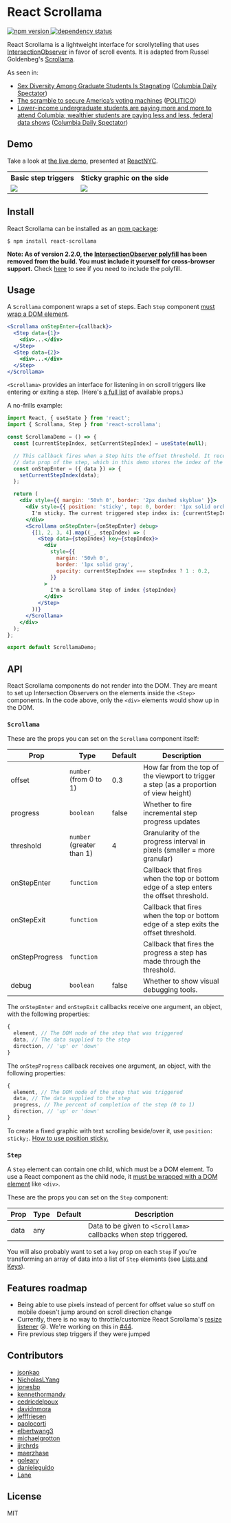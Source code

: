 # React Scrollama

<p align="left">
  <a href="https://www.npmjs.com/package/react-scrollama">
    <img src="https://img.shields.io/npm/v/react-scrollama.svg" alt="npm version"/>
  </a>
  <a href="https://david-dm.org/jsonkao/react-scrollama">
    <img src="https://img.shields.io/david/jsonkao/react-scrollama" alt="dependency status"/>
  </a>
</p>

React Scrollama is a lightweight interface for scrollytelling that uses [IntersectionObserver](https://developer.mozilla.org/docs/Web/API/Intersection_Observer_API) in favor of scroll events. It is adapted from Russel Goldenbeg's [Scrollama](https://github.com/russellgoldenberg/scrollama/).

As seen in:
- [Sex Diversity Among Graduate Students Is Stagnating](https://www.columbiaspectator.com/eye-lead/graduate-sex-diversity/) ([Columbia Daily Spectator](https://github.com/graphicsdesk))
- [The scramble to secure America’s voting machines](https://www.politico.com/interactives/2019/election-security-americas-voting-machines) ([POLITICO](https://github.com/The-Politico))
- [Lower-income undergraduate students are paying more and more to attend Columbia; wealthier students are paying less and less, federal data shows](https://www.columbiaspectator.com/news/net-price-inequity) ([Columbia Daily Spectator](https://github.com/graphicsdesk))

## Demo

Take a look at [the live demo](https://jsonkao.github.io/react-scrollama), presented at [ReactNYC](https://www.youtube.com/watch?v=zR_LDPLMUvE).

<table>
  <tr>
    <th align="left">Basic step triggers</th>
    <th align="left">Sticky graphic on the side</th>
  </tr>
  <tr>
    <td><img src="./example/public/demo-progress.gif" /></td>
    <td width="65%"><img src="./example/public/demo-sticky.gif" /></td>
  </tr>
</table>

## Install

React Scrollama can be installed as an [npm package](https://www.npmjs.com/package/react-scrollama):
```
$ npm install react-scrollama
```

**Note: As of version 2.2.0, the [IntersectionObserver polyfill](https://www.npmjs.com/package/intersection-observer) has been removed from the build. You must include it yourself for cross-browser support.** Check [here](https://caniuse.com/#feat=intersectionobserver) to see if you need to include the polyfill.

## Usage

A `Scrollama` component wraps a set of steps. Each `Step` component [must wrap a DOM element](https://github.com/jsonkao/react-scrollama/issues/19#issuecomment-624861326).

```jsx
<Scrollama onStepEnter={callback}>
  <Step data={1}>
    <div>...</div>
  </Step>
  <Step data={2}>
    <div>...</div>
  </Step>
</Scrollama>
```

`<Scrollama>` provides an interface for listening in on scroll triggers like entering or exiting a step. (Here's [a full list](#scrollama) of available props.)

A no-frills example:

```jsx
import React, { useState } from 'react';
import { Scrollama, Step } from 'react-scrollama';

const ScrollamaDemo = () => {
  const [currentStepIndex, setCurrentStepIndex] = useState(null);

  // This callback fires when a Step hits the offset threshold. It receives the
  // data prop of the step, which in this demo stores the index of the step.
  const onStepEnter = ({ data }) => {
    setCurrentStepIndex(data);
  };

  return (
    <div style={{ margin: '50vh 0', border: '2px dashed skyblue' }}>
      <div style={{ position: 'sticky', top: 0, border: '1px solid orchid' }}>
        I'm sticky. The current triggered step index is: {currentStepIndex}
      </div>
      <Scrollama onStepEnter={onStepEnter} debug>
        {[1, 2, 3, 4].map((_, stepIndex) => (
          <Step data={stepIndex} key={stepIndex}>
            <div
              style={{
                margin: '50vh 0',
                border: '1px solid gray',
                opacity: currentStepIndex === stepIndex ? 1 : 0.2,
              }}
            >
              I'm a Scrollama Step of index {stepIndex}
            </div>
          </Step>
        ))}
      </Scrollama>
    </div>
  );
};

export default ScrollamaDemo;
```

## API

React Scrollama components do not render into the DOM. They are meant to set up Intersection Observers on the elements inside the `<Step>` components. In the code above, only the `<div>` elements would show up in the DOM.

### `Scrollama`

These are the props you can set on the `Scrollama` component itself:

| Prop           | Type                      | Default | Description                                                                             |
|----------------|---------------------------|---------|-----------------------------------------------------------------------------------------|
| offset         | `number` (from 0 to 1)    | 0.3     | How far from the top of the viewport to trigger a step (as a proportion of view height) |
| progress       | `boolean`                 | false   | Whether to fire incremental step progress updates                                       |
| threshold      | `number` (greater than 1) | 4       | Granularity of the progress interval in pixels (smaller = more granular)                |
| onStepEnter    | `function`                |         | Callback that fires when the top or bottom edge of a step enters the offset threshold.  |
| onStepExit     | `function`                |         | Callback that fires when the top or bottom edge of a step exits the offset threshold.   |
| onStepProgress | `function`                |         | Callback that fires the progress a step has made through the threshold.                 |
| debug          | `boolean`                 | false   | Whether to show visual debugging tools.                                                 |

The `onStepEnter` and `onStepExit` callbacks receive one argument, an object, with the following properties:

```js
{
  element, // The DOM node of the step that was triggered
  data, // The data supplied to the step
  direction, // 'up' or 'down'
}
```

The `onStepProgress` callback receives one argument, an object, with the following properties:

```js
{
  element, // The DOM node of the step that was triggered
  data, // The data supplied to the step
  progress, // The percent of completion of the step (0 to 1)
  direction, // 'up' or 'down'
}
```

To create a fixed graphic with text scrolling beside/over it, use `position: sticky;`. [How to use position sticky.](https://pudding.cool/process/scrollytelling-sticky/)

### `Step`

A `Step` element can contain one child, which must be a DOM element. To use a React component as the child node, it [must be wrapped with a DOM element](https://github.com/jsonkao/react-scrollama/issues/19#issuecomment-624861326) like `<div>`.

These are the props you can set on the `Step` component:

| Prop | Type | Default | Description                                                      |
|------|------|---------|------------------------------------------------------------------|
| data | any  |         | Data to be given to `<Scrollama>` callbacks when step triggered. |

You will also probably want to set a `key` prop on each `Step` if you're transforming an array of data into a list of `Step` elements (see [Lists and Keys](https://reactjs.org/docs/lists-and-keys.html)).

## Features roadmap

* Being able to use pixels instead of percent for offset value so stuff on mobile doesn't jump around on scroll direction change
* Currently, there is no way to throttle/customize React Scrollama's [resize listener](https://github.com/jsonkao/react-scrollama/blob/master/src/Scrollama.js#L104) 😢. We're working on this in [#44](https://github.com/jsonkao/react-scrollama/issues/44).
* Fire previous step triggers if they were jumped

## Contributors

* [jsonkao](https://github.com/jsonkao)
* [NicholasLYang](https://github.com/NicholasLYang)
* [jonesbp](https://github.com/jonesbp)
* [kennethormandy](https://github.com/kennethormandy)
* [cedricdelpoux](https://github.com/cedricdelpoux)
* [davidnmora](https://github.com/davidnmora)
* [jefffriesen](https://github.com/jefffriesen)
* [paolocorti](https://github.com/paolocorti)
* [elbertwang3](https://github.com/elbertwang3)
* [michaelgrotton](https://github.com/michaelgrotton)
* [jjrchrds](https://github.com/jjrchrds)
* [maerzhase](https://github.com/maerzhase)
* [goleary](https://github.com/goleary)
* [danieleguido](https://github.com/danieleguido)
* [Lane](https://github.com/Lane)

## License

MIT
